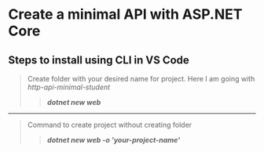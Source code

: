 
# Create a minimal API with ASP.NET Core

## Steps to install using CLI in VS Code

> Create folder with your desired name for project. Here I am going with *http-api-minimal-student*
>> ***dotnet new web***
___
> Command to create project without creating folder
>> ***dotnet new web -o 'your-project-name'***

